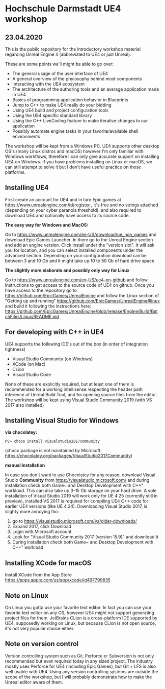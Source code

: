 # Hochschule Darmstadt UE4 workshop
## 23.04.2020

This is the public repository for the introductory workshop material regarding Unreal Engine 4 (abbreviated to UE4 or just Unreal).

These are some points we'll might be able to go over:

* The general usage of the user interface of UE4
* A general overview of the phylosophy behind most components
* Interacting with the UE4 ecosystem
* The architecture of the authoring tools and an average application made in UE4
* Basics of programming application behavior in Blueprints
* Jump to C++ to make UE4 really do your bidding
* Using UE4 build and project configuration tools
* Using the UE4 specific standard library
* Using the C++ LiveCoding feature to make iterative changes to our application
* Possibly automate engine tasks in your favorite/available shell environments

The workshop will be kept from a Windows PC. UE4 supports other desktop OS's (many Linux distros and macOS) however I'm only familiar with Windows workflows, therefore I can only give accurate support on installing UE4 on Windows. If you have problems installing on Linux or macOS, we can still attempt to solve it but I don't have useful practice on those platforms.

## Installing UE4

First create an account for UE4 and in turn Epic games at https://www.unrealengine.com/id/register , it's free and no strings attached (depending on your cyber paranoia threshold), and also required to download UE4 and optionally have access to its source code.

**The easy way for Windows and MacOS:**

Go to https://www.unrealengine.com/en-US/download/ue_non_games and download Epic Games Launcher. In there go to the Unreal Engine section and add an engine version. Click install under the "version slot". It will ask you for location, and you can select installed components under the advanced section. Depending on your configuration download can be between 3 and 10 Gb and it might take up 10 to 50 Gb of hard drive space.

**The slightly more elaborate and possibly only way for Linux**

Go to https://www.unrealengine.com/en-US/ue4-on-github and follow instructions to get access to the source code of UE4 on github. Once you have access to the repository go to https://github.com/EpicGames/UnrealEngine and follow the Linux section of "Getting up and running" https://github.com/EpicGames/UnrealEngine#linux and build it following the instructions here: https://github.com/EpicGames/UnrealEngine/blob/release/Engine/Build/BatchFiles/Linux/README.md

## For developing with C++ in UE4

UE4 supports the following IDE's out of the box (in order of integration tightness)
* Visual Studio Community (on Windows)
* XCode (on Mac)
* CLion
* Visual Studio Code

None of these are explicitly required, but at least one of them is recommended for a working intellisense respecting the header path inference of Unreal Build Tool, and for opening source files from the editor. The workshop will be kept using Visual Studio Community 2019 (with VS 2017 also installed)

## Installing Visual Studio for Windows

**via chocolatey:**  
```
PS> choco install visualstudio2017community
```  
(choco package is not maintained by Microsoft, https://chocolatey.org/packages/VisualStudio2017Community)

**manual installation**

In case you don't want to use Chocolatey for any reason, download Visual Studio **Community** from https://visualstudio.microsoft.com/ and during installation check both Game~ and Desktop Development with C++" workload. This can also take up 3-15 Gb storage on your hard drive. A sole installation of Visual Studio 2019 will work only for UE 4.25 (currently still in preview), installed VS 2017 is required for compiling UE4 C++ code for earlier UE4 versions (like UE 4.24). Downloading Visual Studio 2017, is slighty more annoying tho:

1. go to https://visualstudio.microsoft.com/vs/older-downloads/
2. Expand 2017, click Download
3. Login with Microsoft account
4. Look for "Visual Studio Community 2017 (version 15.9)" and download it
5. During installation check both Game~ and Desktop Development with C++" workload

## Installing XCode for macOS

Install XCode from the App Store https://apps.apple.com/us/app/xcode/id497799835

## Note on Linux

On Linux you gotta use your favorite text editor. In fact you can use your favorite text editor on any OS, however UE4 might not support generating project files for them. JetBrains CLion is a cross-platform IDE supported by UE4, supposedly working on Linux, but because CLion is not open source, it's not very popular choice either.

## Note on version control

Version controlling system such as Git, Perforce or Subversion is not only recommended but even required today in any sized project. The industry mostly uses Perforce for UE4 (including Epic Games), but Git + LFS is also well usable with UE4. Using any version controlling systems are outside the scope of the workshop, but I will probably demonstrate how to make the Unreal editor aware of them.
